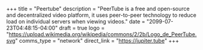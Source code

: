 +++
title = "Peertube"
description = "PeerTube is a free and open-source and decentralized video platform, it uses peer-to-peer technology to reduce load on individual servers when viewing videos."
date = "2099-07-23T04:48:15-04:00"
draft = true
logo = "https://upload.wikimedia.org/wikipedia/commons/2/2b/Logo_de_PeerTube.svg"
comms_type = "network"
direct_link = "https://jupiter.tube"
+++
